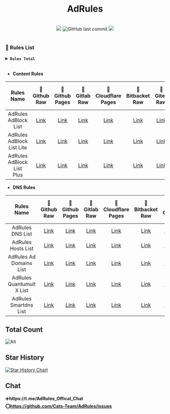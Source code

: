 <div align="center">
<h1 align="center">AdRules<br></h1>                            
<br>
<img src="https://img.shields.io/github/stars/Cats-Team/AdRules?style=flat-square&color=yellow">
<img alt="GitHub last commit" src="https://img.shields.io/github/last-commit/cats-team/adrules?style=flat-square&color=red">
<img src="https://img.shields.io/github/license/Cats-Team/AdRules?style=flat-square">
<br>
<br>
  

</div>                           
                                                                        
<!--br-->
### 📃 Rules List

<details><summary><strong><code>Rules Total</code></strong></summary></code>
<br>

```
Update Time: 2022-12-30 16:24:21  

AdRules AdBlock List : 120719 

AdRules AdBlock List Lite : 34280 

AdRules AdBlock List Plus : 254595 

AdRules DNS List : 48213 

AdRules Ad Domains List : 53882 
``` 
</details>
<br>

- **Content Rules**

| Rules Name | 🚀Github Raw | 🚀Github Pages | 🚀Gitlab Raw | 🚀Cloudflare Pages | 🚀Bitbacket Raw | 🚀Gitea Raw | 🚀Gitlab Raw (CN) | 🚀GitLink Raw (CN) |
|:---:|:---:|:---:|:---:|:---:|:---:|:---:|:---:|:---:|
| AdRules AdBlock List | [Link](https://raw.githubusercontent.com/Cats-Team/AdRules/main/adblock.txt) | [Link](https://gp.adrules.top/adblock.txt) | [Link](https://gitlab.com/cats-team/adrules/-/raw/main/adblock.txt) | [Link](https://adrules.top/adblock.txt) | [Link](https://bitbucket.org/hacamer/adrules/raw/main/adblock.txt) | [Link](https://gitea.com/Cats-Team/AdRules/raw/branch/main/adblock.txt) | [Link](https://jihulab.com/cats-team/adrules/-/raw/main/adblock.txt) | [Link](https://code.gitlink.org.cn/hacamer/AdRules/raw/branch/main/adblock.txt) |
| AdRules AdBlock List Lite | [Link](https://raw.githubusercontent.com/Cats-Team/AdRules/main/adblock_lite.txt) | [Link](https://gp.adrules.top/adblock_lite.txt) | [Link](https://gitlab.com/cats-team/adrules/-/raw/main/adblock_lite.txt) | [Link](https://adrules.top/adblock_lite.txt) | [Link](https://bitbucket.org/hacamer/adrules/raw/main/adblock_lite.txt) | [Link](https://gitea.com/Cats-Team/AdRules/raw/branch/main/adblock_lite.txt) | [Link](https://jihulab.com/cats-team/adrules/-/raw/main/adblock_lite.txt) | [Link](https://code.gitlink.org.cn/hacamer/AdRules/raw/branch/main/adblock_lite.txt) |
| AdRules AdBlock List Plus | [Link](https://raw.githubusercontent.com/Cats-Team/AdRules/main/adblock_plus.txt) | [Link](https://gp.adrules.top/adblock_plus.txt) | [Link](https://gitlab.com/cats-team/adrules/-/raw/main/adblock_plus.txt) | [Link](https://adrules.top/adblock_plus.txt) | [Link](https://bitbucket.org/hacamer/adrules/raw/main/adblock_plus.txt) | [Link](https://gitea.com/Cats-Team/AdRules/raw/branch/main/adblock_plus.txt) | [Link](https://jihulab.com/cats-team/adrules/-/raw/main/adblock_plus.txt) | [Link](https://code.gitlink.org.cn/hacamer/AdRules/raw/branch/main/adblock_plus.txt) |

- **DNS Rules**

| Rules Name | 🚀Github Raw | 🚀Github Pages | 🚀Gitlab Raw | 🚀Cloudflare Pages | 🚀Bitbacket Raw | 🚀Gitea | 🚀Gitlab Raw (CN) | 🚀GitLink Raw (CN) |
|:---:|:---:|:---:|:---:|:---:|:---:|:---:|:---:|:---:|
| AdRules DNS List | [Link](https://raw.githubusercontent.com/Cats-Team/AdRules/main/dns.txt) | [Link](https://gp.adrules.top/dns.txt) | [Link](https://gitlab.com/cats-team/adrules/-/raw/main/dns.txt) | [Link](https://adrules.top/dns.txt) | [Link](https://bitbucket.org/hacamer/adrules/raw/main/dns.txt) | [Link](https://gitea.com/Cats-Team/AdRules/raw/branch/main/dns.txt) | [Link](https://jihulab.com/cats-team/adrules/-/raw/main/dns.txt) | [Link](https://code.gitlink.org.cn/hacamer/AdRules/raw/branch/main/dns.txt) |
| AdRules Hosts List | [Link](https://raw.githubusercontent.com/Cats-Team/AdRules/main/hosts.txt) | [Link](https://gp.adrules.top/hosts.txt) | [Link](https://gitlab.com/cats-team/adrules/-/raw/main/hosts.txt) | [Link](https://adrules.top/hosts.txt) | [Link](https://bitbucket.org/hacamer/adrules/raw/main/hosts.txt) | [Link](https://gitea.com/Cats-Team/AdRules/raw/branch/main/hosts.txt) | [Link](https://jihulab.com/cats-team/adrules/-/raw/main/hosts.txt) | [Link](https://code.gitlink.org.cn/hacamer/AdRules/raw/branch/main/hosts.txt) |
| AdRules Ad Domains List | [Link](https://raw.githubusercontent.com/Cats-Team/AdRules/main/ad-domains.txt) | [Link](https://cats-team.github.io/AdRules/ad-domains.txt) | [Link](https://gitlab.com/cats-team/adrules/-/raw/main/ad-domains.txt) | [Link](https://adrules.top/ad-domains.txt) | [Link](https://bitbucket.org/hacamer/adrules/raw/main/ad-domains.txt) | [Link](https://gitea.com/Cats-Team/AdRules/raw/branch/main/ad-domains.txt) | [Link](https://jihulab.com/cats-team/adrules/-/raw/main/ad-domains.txt) | [Link](https://code.gitlink.org.cn/hacamer/AdRules/raw/branch/main/ad-domains.txt) |
| AdRules Quantumult X List | [Link](https://raw.githubusercontent.com/Cats-Team/AdRules/main/qx.conf) | [Link](https://gp.adrules.top/qx.conf) | [Link](https://gitlab.com/cats-team/adrules/-/raw/main/qx.conf) | [Link](https://adrules.top/qx.conf) | [Link](https://bitbucket.org/hacamer/adrules/raw/main/qx.conf) | [Link](https://gitea.com/Cats-Team/AdRules/raw/branch/main/qx.conf) | [Link](https://jihulab.com/cats-team/adrules/-/raw/main/qx.conf) | [Link](https://code.gitlink.org.cn/hacamer/AdRules/raw/branch/main/qx.conf) |
| AdRules Smartdns List | [Link](https://raw.githubusercontent.com/Cats-Team/AdRules/main/smart-dns.conf) | [Link](https://gp.adrules.top/smart-dns.conf) | [Link](https://gitlab.com/cats-team/adrules/-/raw/main/smart-dns.conf) | [Link](https://adrules.top/smart-dns.conf) | [Link](https://bitbucket.org/hacamer/adrules/raw/main/smart-dns.conf) | [Link](https://gitea.com/Cats-Team/AdRules/raw/branch/smart-dns.conf) | [Link](https://jihulab.com/cats-team/adrules/-/raw/main/smart-dns.conf) | [Link](https://code.gitlink.org.cn/hacamer/AdRules/raw/branch/main/smart-dns.conf) |

## Total Count
![Alt](https://repobeats.axiom.co/api/embed/3e57571bbce4b4def7917fa545f5e37dd64f0665.svg "Repobeats analytics image")


## Star History

[![Star History Chart](https://api.star-history.com/svg?repos=cats-team/adrules&type=Timeline)](https://star-history.com/#cats-team/adrules&Timeline)

## Chat

**✈️https://t.me/AdRules_Offical_Chat**  
**⭕https://github.com/Cats-Team/AdRules/issues**


